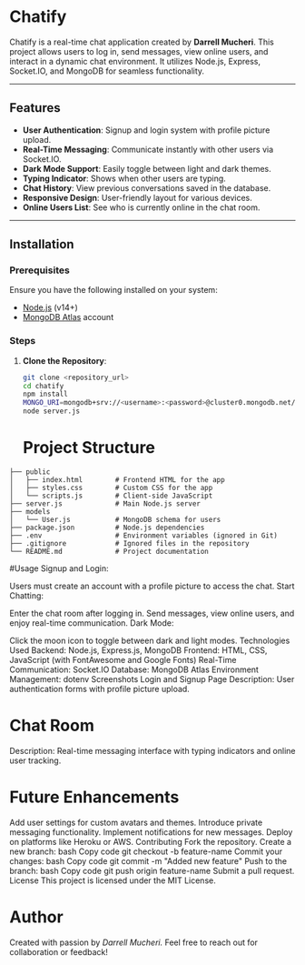 # Chatify

Chatify is a real-time chat application created by **Darrell Mucheri**. This project allows users to log in, send messages, view online users, and interact in a dynamic chat environment. It utilizes Node.js, Express, Socket.IO, and MongoDB for seamless functionality.

---

## Features

- **User Authentication**: Signup and login system with profile picture upload.
- **Real-Time Messaging**: Communicate instantly with other users via Socket.IO.
- **Dark Mode Support**: Easily toggle between light and dark themes.
- **Typing Indicator**: Shows when other users are typing.
- **Chat History**: View previous conversations saved in the database.
- **Responsive Design**: User-friendly layout for various devices.
- **Online Users List**: See who is currently online in the chat room.

---

## Installation

### Prerequisites

Ensure you have the following installed on your system:
- [Node.js](https://nodejs.org/) (v14+)
- [MongoDB Atlas](https://www.mongodb.com/cloud/atlas) account

### Steps

1. **Clone the Repository**:
   ```bash
   git clone <repository_url>
   cd chatify
   npm install
   MONGO_URI=mongodb+srv://<username>:<password>@cluster0.mongodb.net/chatify?retryWrites=true&w=majority
   node server.js
   ```

   # Project Structure

```
├── public
│   ├── index.html        # Frontend HTML for the app
│   ├── styles.css        # Custom CSS for the app
│   └── scripts.js        # Client-side JavaScript
├── server.js             # Main Node.js server
├── models
│   └── User.js           # MongoDB schema for users
├── package.json          # Node.js dependencies
├── .env                  # Environment variables (ignored in Git)
├── .gitignore            # Ignored files in the repository
└── README.md             # Project documentation
```
#Usage
Signup and Login:

Users must create an account with a profile picture to access the chat.
Start Chatting:

Enter the chat room after logging in.
Send messages, view online users, and enjoy real-time communication.
Dark Mode:

Click the moon icon to toggle between dark and light modes.
Technologies Used
Backend: Node.js, Express.js, MongoDB
Frontend: HTML, CSS, JavaScript (with FontAwesome and Google Fonts)
Real-Time Communication: Socket.IO
Database: MongoDB Atlas
Environment Management: dotenv
Screenshots
Login and Signup Page
Description: User authentication forms with profile picture upload.

# Chat Room
Description: Real-time messaging interface with typing indicators and online user tracking.

# Future Enhancements
Add user settings for custom avatars and themes.
Introduce private messaging functionality.
Implement notifications for new messages.
Deploy on platforms like Heroku or AWS.
Contributing
Fork the repository.
Create a new branch:
bash
Copy code
git checkout -b feature-name
Commit your changes:
bash
Copy code
git commit -m "Added new feature"
Push to the branch:
bash
Copy code
git push origin feature-name
Submit a pull request.
License
This project is licensed under the MIT License.

# Author
Created with passion by *Darrell Mucheri.* Feel free to reach out for collaboration or feedback!















